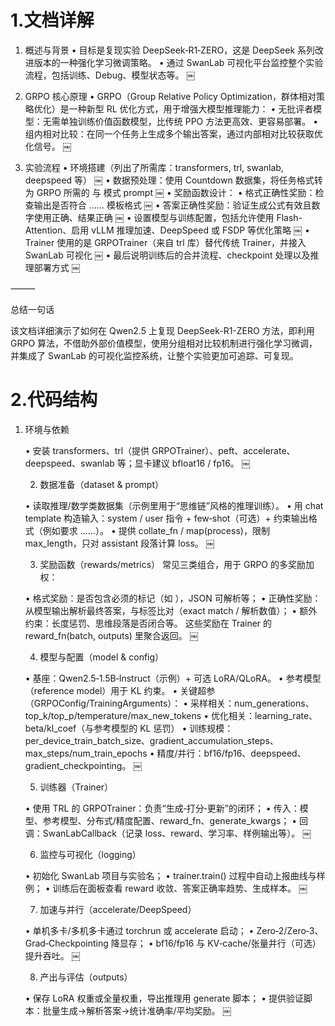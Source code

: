 
# 1.文档详解
1. 概述与背景
	•	目标是复现实验 DeepSeek‑R1‑ZERO，这是 DeepSeek 系列改进版本的一种强化学习微调策略。
	•	通过 SwanLab 可视化平台监控整个实验流程，包括训练、Debug、模型状态等。 ￼

2. GRPO 核心原理
	•	GRPO（Group Relative Policy Optimization，群体相对策略优化）是一种新型 RL 优化方式，用于增强大模型推理能力：
	•	无批评者模型：无需单独训练价值函数模型，比传统 PPO 方法更高效、更容易部署。
	•	组内相对比较：在同一个任务上生成多个输出答案，通过内部相对比较获取优化信号。 ￼

3. 实验流程
	•	环境搭建（列出了所需库：transformers, trl, swanlab, deepspeed 等） ￼
	•	数据预处理：使用 Countdown 数据集，将任务格式转为 GRPO 所需的 <think> 与 <answer> 模式 prompt  ￼
	•	奖励函数设计：
	•	格式正确性奖励：检查输出是否符合 <think>…</think><answer>…</answer> 模板格式  ￼
	•	答案正确性奖励：验证生成公式有效且数字使用正确、结果正确  ￼
	•	设置模型与训练配置，包括允许使用 Flash-Attention、启用 vLLM 推理加速、DeepSpeed 或 FSDP 等优化策略  ￼
	•	Trainer 使用的是 GRPOTrainer（来自 trl 库）替代传统 Trainer，并接入 SwanLab 可视化  ￼
	•	最后说明训练后的合并流程、checkpoint 处理以及推理部署方式  ￼

⸻

总结一句话

该文档详细演示了如何在 Qwen2.5 上复现 DeepSeek-R1-ZERO 方法，即利用 GRPO 算法，不借助外部价值模型，使用分组相对比较机制进行强化学习微调，并集成了 SwanLab 的可视化监控系统，让整个实验更加可追踪、可复现。


# 2.代码结构
1.	环境与依赖

	•	安装 transformers、trl（提供 GRPOTrainer）、peft、accelerate、deepspeed、swanlab 等；显卡建议 bfloat16 / fp16。 ￼

	2.	数据准备（dataset & prompt）

	•	读取推理/数学类数据集（示例里用于“思维链”风格的推理训练）。
	•	用 chat template 构造输入：system / user 指令 + few‑shot（可选）+ 约束输出格式（例如要求 <think>…</think><answer>…</answer>）。
	•	提供 collate_fn / map(process)，限制 max_length，只对 assistant 段落计算 loss。 ￼

	3.	奖励函数（rewards/metrics）
常见三类组合，用于 GRPO 的多奖励加权：

	•	格式奖励：是否包含必须的标记（如 <answer>），JSON 可解析等；
	•	正确性奖励：从模型输出解析最终答案，与标签比对（exact match / 解析数值）；
	•	额外约束：长度惩罚、思维段落是否闭合等。
这些奖励在 Trainer 的 reward_fn(batch, outputs) 里聚合返回。 ￼

	4.	模型与配置（model & config）

	•	基座：Qwen2.5‑1.5B‑Instruct（示例）+ 可选 LoRA/QLoRA。
	•	参考模型（reference model）用于 KL 约束。
	•	关键超参（GRPOConfig/TrainingArguments）：
	•	采样相关：num_generations、top_k/top_p/temperature/max_new_tokens
	•	优化相关：learning_rate、beta/kl_coef（与参考模型的 KL 惩罚）
	•	训练规模：per_device_train_batch_size、gradient_accumulation_steps、max_steps/num_train_epochs
	•	精度/并行：bf16/fp16、deepspeed、gradient_checkpointing。 ￼

	5.	训练器（Trainer）

	•	使用 TRL 的 GRPOTrainer：负责“生成‑打分‑更新”的闭环；
	•	传入：模型、参考模型、分布式/精度配置、reward_fn、generate_kwargs；
	•	回调：SwanLabCallback（记录 loss、reward、学习率、样例输出等）。 ￼

	6.	监控与可视化（logging）

	•	初始化 SwanLab 项目与实验名；
	•	trainer.train() 过程中自动上报曲线与样例；
	•	训练后在面板查看 reward 收敛、答案正确率趋势、生成样本。 ￼

	7.	加速与并行（accelerate/DeepSpeed）

	•	单机多卡/多机多卡通过 torchrun 或 accelerate 启动；
	•	Zero‑2/Zero‑3、Grad‑Checkpointing 降显存；
	•	bf16/fp16 与 KV‑cache/张量并行（可选）提升吞吐。 ￼

	8.	产出与评估（outputs）

	•	保存 LoRA 权重或全量权重，导出推理用 generate 脚本；
	•	提供验证脚本：批量生成→解析答案→统计准确率/平均奖励。 ￼

